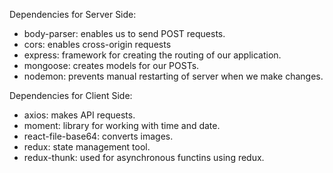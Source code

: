 Dependencies for Server Side:

- body-parser: enables us to send POST requests.
- cors: enables cross-origin requests
- express: framework for creating the routing of our application.
- mongoose: creates models for our POSTs.
- nodemon: prevents manual restarting of server when we make changes.

Dependencies for Client Side:

- axios: makes API requests.
- moment: library for working with time and date.
- react-file-base64: converts images.
- redux: state management tool.
- redux-thunk: used for asynchronous functins using redux.